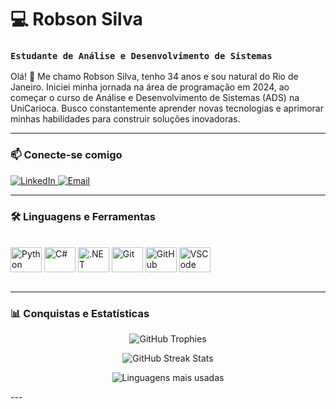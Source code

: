 # 💻 Robson Silva

### `Estudante de Análise e Desenvolvimento de Sistemas`

Olá! 👋 Me chamo Robson Silva, tenho 34 anos e sou natural do Rio de Janeiro. Iniciei minha jornada na área de programação em 2024, ao começar o curso de Análise e Desenvolvimento de Sistemas (ADS) na UniCarioca. Busco constantemente aprender novas tecnologias e aprimorar minhas habilidades para construir soluções inovadoras.

---

### 📫 Conecte-se comigo

<p align="left">
  <a href="https://www.linkedin.com/in/robson-ferreira-da-silva/" target="_blank">
    <img src="https://img.shields.io/badge/LinkedIn-0077B5?style=for-the-badge&logo=linkedin&logoColor=white" alt="LinkedIn"/>
  </a>
  <a href="robsonferreira244@gmail.com" target="_blank">
    <img src="https://img.shields.io/badge/Email-D14836?style=for-the-badge&logo=gmail&logoColor=white" alt="Email"/>
  </a>
</p>

---

### 🛠️ Linguagens e Ferramentas

<div style="display: inline_block"><br>
  <img align="center" alt="Python" height="40" width="50" src="https://cdn.jsdelivr.net/gh/devicons/devicon@latest/icons/python/python-original.svg" />
  <img align="center" alt="C#" height="40" width="50" src="https://cdn.jsdelivr.net/gh/devicons/devicon@latest/icons/csharp/csharp-original.svg" />
  <img align="center" alt=".NET" height="40" width="50" src="https://cdn.jsdelivr.net/gh/devicons/devicon@latest/icons/dot-net/dot-net-original.svg" />
  <img align="center" alt="Git" height="40" width="50" src="https://cdn.jsdelivr.net/gh/devicons/devicon@latest/icons/git/git-original.svg" />
  <img align="center" alt="GitHub" height="40" width="50" src="https://cdn.jsdelivr.net/gh/devicons/devicon@latest/icons/github/github-original.svg" />
  <img align="center" alt="VSCode" height="40" width="50" src="https://cdn.jsdelivr.net/gh/devicons/devicon@latest/icons/vscode/vscode-original.svg" />
</div>

<br/>

---

### 📊 Conquistas e Estatísticas

<p align="center">
  <img src="https://github-profile-trophy.vercel.app/?username=RobsonFerreiraSilva&theme=tokyonight&row=1&column=7&margin-w=15&margin-h=15" alt="GitHub Trophies"/>
</p>
<p align="center">
  <img src="https://github-readme-streak-stats.herokuapp.com?user=RobsonFerreiraSilva&theme=tokyo-night&locale=pt_br" alt="GitHub Streak Stats"/>
</p>
<p align="center">
  <img src="https://github-readme-stats.vercel.app/api/top-langs/?username=RobsonFerreiraSilva&layout=compact&langs_count=7&theme=tokyonight&locale=pt-br" alt="Linguagens mais usadas"/>
</p>
---
